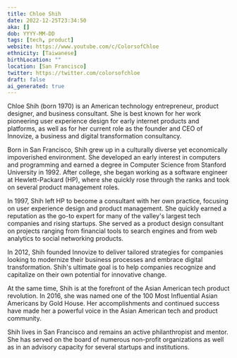 ```yaml
---
title: Chloe Shih
date: 2022-12-25T23:34:50
aka: []
dob: YYYY-MM-DD
tags: [tech, product]
website: https://www.youtube.com/c/ColorsofChloe
ethnicity: [Taiwanese]
birthLocation: ""
location: [San Francisco]
twitter: https://twitter.com/colorsofchloe
draft: false
ai_generated: true
---
```


Chloe Shih (born 1970) is an American technology entrepreneur, product designer,
and business consultant. She is best known for her work pioneering user
experience design for early internet products and platforms, as well as for her
current role as the founder and CEO of Innovize, a business and digital
transformation consultancy.

Born in San Francisco, Shih grew up in a culturally diverse yet economically
impoverished environment. She developed an early interest in computers and
programming and earned a degree in Computer Science from Stanford University
in 1992. After college, she began working as a software engineer at
Hewlett-Packard (HP), where she quickly rose through the ranks and took on
several product management roles.

In 1997, Shih left HP to become a consultant with her own practice, focusing on
user experience design and product management. She quickly earned a reputation
as the go-to expert for many of the valley's largest tech companies and rising
startups. She served as a product design consultant on projects ranging from
financial tools to search engines and from web analytics to social networking
products.

In 2012, Shih founded Innovize to deliver tailored strategies for companies
looking to modernize their business processes and embrace digital
transformation. Shih's ultimate goal is to help companies recognize and
capitalize on their own potential for innovative change.

At the same time, Shih is at the forefront of the Asian American tech product
revolution. In 2016, she was named one of the 100 Most Influential Asian
Americans by Gold House. Her accomplishments and continued success have made her
a powerful voice in the Asian American tech and product community.

Shih lives in San Francisco and remains an active philanthropist and mentor. She
has served on the board of numerous non-profit organizations as well as in an
advisory capacity for several startups and institutions.

